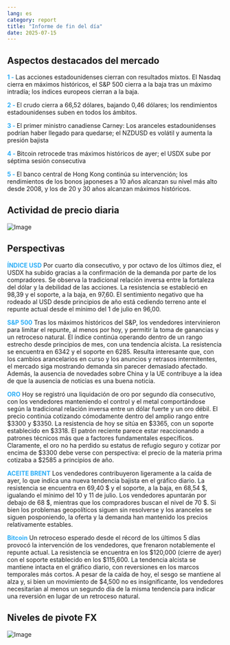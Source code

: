 ```yaml
---
lang: es
category: report
title: "Informe de fin del día"
date: 2025-07-15
---
```



<h2>Aspectos destacados del mercado</h2>
<strong style="color: #2caef7;">1 - </strong> Las acciones estadounidenses cierran con resultados mixtos. El Nasdaq cierra en máximos históricos, el S&P 500 cierra a la baja tras un máximo intradía; los índices europeos cierran a la baja.

<strong style="color: #2caef7;">2 - </strong> El crudo cierra a 66,52 dólares, bajando 0,46 dólares; los rendimientos estadounidenses suben en todos los ámbitos.

<strong style="color: #2caef7;">3 - </strong> El primer ministro canadiense Carney: Los aranceles estadounidenses podrían haber llegado para quedarse; el NZDUSD es volátil y aumenta la presión bajista

<strong style="color: #2caef7;">4 - </strong> Bitcoin retrocede tras máximos históricos de ayer; el USDX sube por séptima sesión consecutiva

<strong style="color: #2caef7;">5 - </strong> El banco central de Hong Kong continúa su intervención; los rendimientos de los bonos japoneses a 10 años alcanzan su nivel más alto desde 2008, y los de 20 y 30 años alcanzan máximos históricos.



<h2>Actividad de precio diaria</h2>
<img src="https://markleighedu.github.io/img/Jul-2025/15-Jul-2025/price.jpg" alt="Image"/>

<h2>Perspectivas</h2>
<strong style="color: #2caef7;">ÍNDICE USD</strong> Por cuarto día consecutivo, y por octavo de los últimos diez, el USDX ha subido gracias a la confirmación de la demanda por parte de los compradores. Se observa la tradicional relación inversa entre la fortaleza del dólar y la debilidad de las acciones. La resistencia se estableció en 98,39 y el soporte, a la baja, en 97,60. El sentimiento negativo que ha rodeado al USD desde principios de año está cediendo terreno ante el repunte actual desde el mínimo del 1 de julio en 96,00.

<strong style="color: #2caef7;">S&P 500</strong> Tras los máximos históricos del S&P, los vendedores intervinieron para limitar el repunte, al menos por hoy, y permitir la toma de ganancias y un retroceso natural. El índice continúa operando dentro de un rango estrecho desde principios de mes, con una tendencia alcista. La resistencia se encuentra en 6342 y el soporte en 6285. Resulta interesante que, con los cambios arancelarios en curso y los anuncios y retrasos intermitentes, el mercado siga mostrando demanda sin parecer demasiado afectado. Además, la ausencia de novedades sobre China y la UE contribuye a la idea de que la ausencia de noticias es una buena noticia.

<strong style="color: #2caef7;">ORO</strong> Hoy se registró una liquidación de oro por segundo día consecutivo, con los vendedores manteniendo el control y el metal comportándose según la tradicional relación inversa entre un dólar fuerte y un oro débil. El precio continúa cotizando cómodamente dentro del amplio rango entre $3300 y $3350. La resistencia de hoy se sitúa en $3365, con un soporte establecido en $3318. El patrón reciente parece estar reaccionando a patrones técnicos más que a factores fundamentales específicos. Claramente, el oro no ha perdido su estatus de refugio seguro y cotizar por encima de $3300 debe verse con perspectiva: el precio de la materia prima cotizaba a $2585 a principios de año.

<strong style="color: #2caef7;">ACEITE BRENT</strong> Los vendedores contribuyeron ligeramente a la caída de ayer, lo que indica una nueva tendencia bajista en el gráfico diario. La resistencia se encuentra en 69,40 $ y el soporte, a la baja, en 68,54 $, igualando el mínimo del 10 y 11 de julio. Los vendedores apuntarán por debajo de 68 $, mientras que los compradores buscan el nivel de 70 $. Si bien los problemas geopolíticos siguen sin resolverse y los aranceles se siguen posponiendo, la oferta y la demanda han mantenido los precios relativamente estables.

<strong style="color: #2caef7;">Bitcoin</strong> Un retroceso esperado desde el récord de los últimos 5 días provocó la intervención de los vendedores, que frenaron notablemente el repunte actual. La resistencia se encuentra en los $120,000 (cierre de ayer) con el soporte establecido en los $115,600. La tendencia alcista se mantiene intacta en el gráfico diario, con reversiones en los marcos temporales más cortos. A pesar de la caída de hoy, el sesgo se mantiene al alza y, si bien un movimiento de $4,500 no es insignificante, los vendedores necesitarían al menos un segundo día de la misma tendencia para indicar una reversión en lugar de un retroceso natural.



<h2>Niveles de pivote FX</h2>
<img src="https://markleighedu.github.io/img/Jul-2025/15-Jul-2025/pivot.jpg" alt="Image"/>